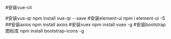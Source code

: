 #安装vue-cli

#安装vue-qr
npm install vue-qr --save
#安装element-ui
npm i element-ui -S  
##安装axios
npm install axios
#安装vuex
npm install vuex -g
#安装bootstrap图标库
npm install bootstrap-icons -g
